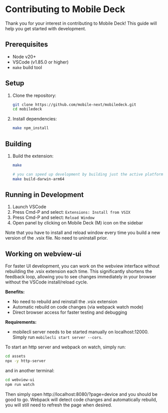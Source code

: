# Contributing to Mobile Deck

Thank you for your interest in contributing to Mobile Deck! This guide will help you get started with development.

## Prerequisites

- Node v20+
- VSCode (v1.85.0 or higher)
- `make` build tool

## Setup

1. Clone the repository:
   ```bash
   git clone https://github.com/mobile-next/mobiledeck.git
   cd mobiledeck
   ```

2. Install dependencies:
   ```bash
   make npm_install
   ```

## Building

1. Build the extension:
   ```bash
   make

   # you can speed up development by building just the active platform like:
   make build-darwin-arm64
   ```

## Running in Development

1. Launch VSCode
2. Press Cmd-P and select: `Extensions: Install from VSIX`
3. Press Cmd-P and select: `Reload Window`
4. Open panel by clicking on Mobile Deck (M) icon on the sidebar

Note that you have to install and reload window every time you build a new version of the .vsix file. No need to uninstall prior.

## Working on webview-ui

For faster UI development, you can work on the webview interface without rebuilding the .vsix extension each time. This significantly shortens the feedback loop, allowing you to see changes immediately in your browser without the VSCode install/reload cycle.

**Benefits:**
- No need to rebuild and reinstall the .vsix extension
- Automatic rebuild on code changes (via webpack watch mode)
- Direct browser access for faster testing and debugging

**Requirements:**
- mobilecli server needs to be started manually on localhost:12000. Simply run `mobilecli start server --cors`.

To start an http server and webpack on watch, simply run:
```bash
cd assets
npx -y http-server
```

and in another terminal:
```bash
cd webview-ui
npm run watch
```

Then simply open http://localhost:8080/?page=device and you should be good to go. Webpack will detect code changes and automatically rebuild, you will still need to refresh the page when desired.

